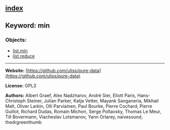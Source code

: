 [index](../index.html)
---

## Keyword: min

### Objects:
* [list.min](../list.min.html)
* [list.reduce](../list.reduce.html)

---
**Website:** [https://github.com/uliss/pure-data](https://github.com/uliss/pure-data)

**License:** GPL3

**Authors:** Albert Graef, Alex Nadzharov, André Sier, Eliott Paris, Hans-Christoph Steiner, Julian Parker, Katja Vetter, Mayank Sanganeria, Mikhail Malt, Oliver Larkin, Olli Parviainen, Paul Bourke, Pierre Cochard, Pierre Guillot, Richard Dudas, Romain Michon, Serge Poltavsky, Thomas Le Meur, Till Bovermann, Viacheslav Lotsmanov, Yann Orlarey, naivesound, thedrgreenthumb
